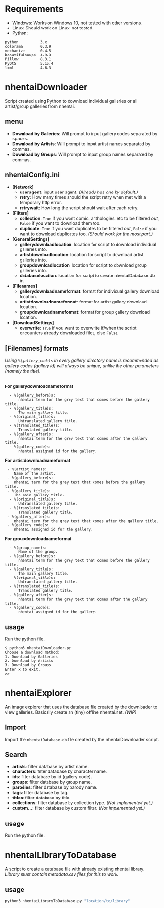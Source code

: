 # Requirements
- Windows: Works on Windows 10, not tested with other versions.  
- Linux: Should work on Linux, not tested.
- Python:
```
python          3.x  
colorama        0.3.9  
mechanize       0.4.5  
beautifulsoup4  4.9.3  
Pillow          8.3.1  
PyQt5           5.15.4  
lxml            4.6.3  
```

# nhentaiDownloader  
Script created using Python to download individual galleries or all artist/group galleries from nhentai.
## menu
- **Download by Galleries**: Will prompt to input gallery codes separated by spaces.
- **Download by Artists**: Will prompt to input artist names separated by commas.
- **Download by Groups**: Will prompt to input group names separated by commas.
## nhentaiConfig.ini
 - **[Network]**
    - **useragent**: input user agent. _(Already has one by default.)_
    - **retry**: How many times should the script retry when met with a temporary http error.
    - **retrywait**: How long the script should wait after each retry.
  - **[Filters]**
    - **collection**: `True` if you want comic, anthologies, etc to be filtered _out_, `False` if you want to download them too.
    - **duplicate**: `True` if you want duplicates to be filtered _out_, `False` if you want to download duplicates too. _(Should work for the most part.)_
  - **[GeneralSettings]**
    - **gallerydownloadlocation**: location for script to download individual galleries into.
    - **artistdownloadlocation**: location for script to download artist galleries into.
    - **groupdownloadlocation**: location for script to download group galleries into.
    - **databaselocation**: location for script to create nhentaiDatabase.db in.
  - **[Filenames]**
    - **gallerydownloadnameformat**: format for individual gallery download location.
    - **artistdownloadnameformat**: format for artist gallery download location.
    - **groupdownloadnameformat**: format for group gallery download location.
  - **[DownloadSettings]**
    - **overwrite**: `True` if you want to overwrite if/when the script encounters already downloaded files, else `False`.

## [Filenames] formats
  ###### Using `%(gallery_code)s` in every gallery directory name is recommended as gallery codes (gallery id) will always be unique, unlike the other parameters (namely the title).
  **For gallerydownloadnameformat**
  ```
    - %(gallery_before)s:
        nhentai term for the grey text that comes before the gallery title.
    - %(gallery_title)s:
        The main gallery title.
    - %(original_title)s:
        Untranslated gallery title.
    - %(translated_title)s:
        Translated gallery title.
    - %(gallery_after)s:
        nhentai term for the grey text that comes after the gallery title.
    - %(gallery_code)s:
        nhentai assigned id for the gallery.
  ```
  **For artistdownloadnameformat**
  ```
   - %(artist_name)s:
      Name of the artist.
   - %(gallery_before)s:
      nhentai term for the grey text that comes before the gallery title.
   - %(gallery_title)s:
      The main gallery title.
    - %(original_title)s:
        Untranslated gallery title.
    - %(translated_title)s:
        Translated gallery title.
   - %(gallery_after)s:
      nhentai term for the grey text that comes after the gallery title.
   - %(gallery_code)s:
      nhentai assigned id for the gallery.
  ```
  **For groupdownloadnameformat**
  ```
    - %(group_name)s:
        Name of the group.
    - %(gallery_before)s:
        nhentai term for the grey text that comes before the gallery title.
    - %(gallery_title)s:
        The main gallery title.
    - %(original_title)s:
        Untranslated gallery title.
    - %(translated_title)s:
        Translated gallery title.
    - %(gallery_after)s:
        nhentai term for the grey text that comes after the gallery title.
    - %(gallery_code)s:
        nhentai assigned id for the gallery.
  ```
## usage
Run the python file.
```
$ python3 nhentaiDownloader.py
Choose a download method:  
1. Download by Galleries
2. Download by Artists
3. Download by Groups
Enter x to exit.
>>
```
# nhentaiExplorer  
An image explorer that uses the database file created by the downloader to view galleries. Basically create an (tiny) offline nhentai.net. _(WIP)_
## Import
Import the `nhentaiDatabase.db` file created by the nhentaiDownloader script.
## Search
- **artists**: filter database by artist name.
- **characters**: filter database by character name.
- **ids**: filter database by id (gallery code).
- **groups**: filter database by group name.
- **parodies**: filter database by parody name.
- **tags**: filter database by tag.
- **titles**: filter database by title.
- **collections**: filter database by collection type. _(Not implemented yet.)_
- **custom...**: filter database by custom filter. _(Not implemented yet.)_

## usage
Run the python file.
# nhentaiLibraryToDatabase
A script to create a database file with already existing nhentai library.  
_Library must contain metadata.csv files for this to work._

## usage
```python
python3 nhentaiLibraryToDatabase.py "location/to/library"
```
